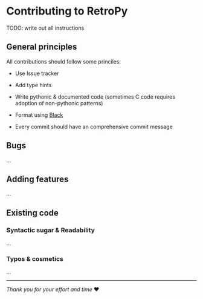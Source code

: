 # Contributing to RetroPy

TODO: write out all instructions

## General principles

All contributions should follow some princiles:

* Use Issue tracker

* Add type hints

* Write pythonic & documented code (sometimes C code requires adoption of non-pythonic patterns)

* Format using [Black](https://github.com/psf/black)

* Every commit should have an comprehensive commit message

## Bugs

...

## Adding features

...

## Existing code

### Syntactic sugar & Readability

...

### Typos & cosmetics

...

<!-- END OF FILE -->
---

*Thank you for your effort and time* ❤️
